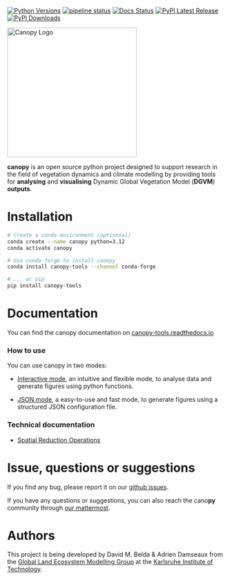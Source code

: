 [![Python Versions](https://img.shields.io/pypi/pyversions/canopy-tools.svg)](https://www.python.org/downloads/release/python-31210/)
[![pipeline status](https://codebase.helmholtz.cloud/canopy/canopy/badges/main/pipeline.svg)](https://codebase.helmholtz.cloud/canopy/canopy/-/pipelines)
[![Docs Status](https://readthedocs.org/projects/canopy-tools/badge/?version=latest)](https://canopy-tools.readthedocs.io/en/latest/?badge=latest)
[![PyPI Latest Release](https://img.shields.io/pypi/v/canopy-tools.svg)](https://pypi.org/project/canopy-tools/)
[![PyPI Downloads](https://img.shields.io/pypi/dm/canopy-tools.svg?label=PyPI%20downloads)](https://pypi.org/project/canopy-tools/)

<img src="https://codebase.helmholtz.cloud/canopy/canopy/-/raw/main/docs/_static/canopylogo_small.png" alt="Canopy Logo" width="300" height="auto">

**canopy** is an open source python project designed to support research in the field of vegetation dynamics and climate modelling by providing tools for **analysing** and **visualising** Dynamic Global Vegetation Model (**DGVM**) **outputs**. 

# Installation

```bash
# Create a conda environment (optionnal)
conda create --name canopy python=3.12
conda activate canopy

# Use conda-forge to install canopy
conda install canopy-tools --channel conda-forge

# ... or pip
pip install canopy-tools
```

# Documentation

You can find the canopy documentation on [canopy-tools.readthedocs.io](https://canopy-tools.readthedocs.io/)

### How to use

You can use canopy in two modes:

- [Interactive mode](https://canopy-tools.readthedocs.io/en/latest/quick_start.html#interactive-mode), an intuitive and flexible mode, to analyse data and generate figures using python functions.

- [JSON mode](https://canopy-tools.readthedocs.io/en/latest/quick_start.html#json-mode), a easy-to-use and fast mode, to generate figures using a structured JSON configuration file.

### Technical documentation

- [Spatial Reduction Operations](https://canopy-tools.readthedocs.io/en/latest/technical_documentation.html#spatial-reduction-operations)

# Issue, questions or suggestions

If you find any bug, please report it on our [github issues](https://codebase.helmholtz.cloud/canopy/canopy/-/issues).

If you have any questions or suggestions, you can also reach the cano**py** community through [our mattermost](https://mattermost.imk-ifu.kit.edu/lpj-guess/channels/canopy---help-desk).

# Authors

This project is being developed by David M. Belda & Adrien Damseaux from the [Global Land Ecosystem Modelling Group](https://lemg.imk-ifu.kit.edu/) at the [Karlsruhe Institute of Technology](https://www.kit.edu/).